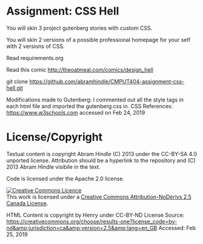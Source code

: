 Assignment: CSS Hell
====================

You will skin 3 project gutenberg stories with custom CSS.

You will skin 2 versions of a possible professional homepage for your
self with 2 versions of CSS.

Read requirements.org

Read this comic http://theoatmeal.com/comics/design_hell

git clone https://github.com/abramhindle/CMPUT404-assignment-css-hell.git

Modifications made to Gutenberg: I commented out all the style tags in each html file and imported the gutenberg.css in.
CSS References: https://www.w3schools.com accessed on Feb 24, 2019

License/Copyright
=================

Textual content is copyright Abram Hindle (C) 2013 under the CC-BY-SA
4.0 unported license. Attribution should be a hyperlink to the
repository and (C) 2013 Abram Hindle visibile in the text.

Code is licensed under the Apache 2.0 license.

<a rel="license" href="http://creativecommons.org/licenses/by-nd/2.5/ca/"><img alt="Creative Commons Licence" style="border-width:0" src="https://i.creativecommons.org/l/by-nd/2.5/ca/88x31.png" /></a><br />This work is licensed under a <a rel="license" href="http://creativecommons.org/licenses/by-nd/2.5/ca/">Creative Commons Attribution-NoDerivs 2.5 Canada License</a>.

HTML Content is copyright by Henry under CC-BY-ND
License Source: https://creativecommons.org/choose/results-one?license_code=by-nd&amp;jurisdiction=ca&amp;version=2.5&amp;lang=en_GB 
Accessed: Feb 25, 2019
